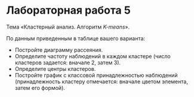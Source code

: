 # Лабораторная работа 5
Тема «Кластерный анализ. Алгоритм *K-means*».

По данным приведенным в таблице вашего варианта:

* Постройте диаграмму рассеяния.
* Определите частоту наблюдений в каждом кластере (число кластеров задается: вначале 2, затем 3).
* Определите центры кластеров.
* Постройте график с классовой принадлежностью наблюдений (принадлежность кластеру отмечается: вначале цветом элемента, затем его формой).
